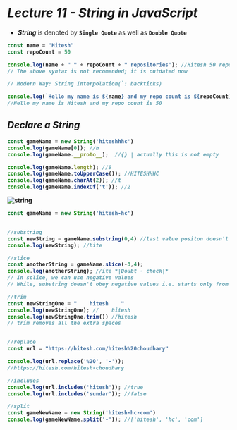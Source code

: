 # _Lecture 11 - String in JavaScript_

- _**String**_ is denoted by **`Single Quote`** as well as **`Double Quote`**
<b>

```js
const name = "Hitesh"
const repoCount = 50

console.log(name + " " + repoCount + " repositories"); //Hitesh 50 repositories
// The above syntax is not recomended; it is outdated now

// Modern Way: String Interpolation(`: backticks)

console.log(`Hello my name is ${name} and my repo count is ${repoCount}`);
//Hello my name is Hitesh and my repo count is 50
```
## _Declare a String_

```js
const gameName = new String('hiteshhhc')
console.log(gameName[0]); //h
console.log(gameName.__proto__);  //{} | actually this is not empty

console.log(gameName.length); //9
console.log(gameName.toUpperCase()); //HITESHHHC
console.log(gameName.charAt(2)); //t
console.log(gameName.indexOf('t')); //2
```

![string](https://github.com/anupam-kumar-krishnan/JavaScript-Notes/assets/69143883/21b60818-ef8e-4795-b524-3a3efe912de2)

```js
const gameName = new String('hitesh-hc')


//substring
const newString = gameName.substring(0,4) //last value positon doesn't get count
console.log(newString); //hite

//slice
const anotherString = gameName.slice(-8,4);
console.log(anotherString); //ite *|Doubt - check|*
// In sclice, we can use negative values
// While, substring doesn't obey negative values i.e. starts only from positive

//trim
const newStringOne = "    hitesh    "
console.log(newStringOne); //    hitesh    
console.log(newStringOne.trim()) //hitesh
// trim removes all the extra spaces


//replace
const url = "https://hitesh.com/hitesh%20choudhary"

console.log(url.replace('%20', '-'));
//https://hitesh.com/hitesh-choudhary

//includes
console.log(url.includes('hitesh')); //true
console.log(url.includes('sundar')); //false

//split
const gameNewName = new String('hitesh-hc-com')
console.log(gameNewName.split('-')); //['hitesh', 'hc', 'com']

```


</b>






